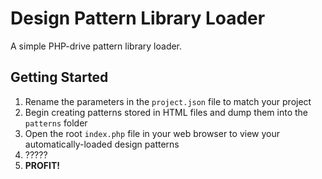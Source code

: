# Design Pattern Library Loader
A simple PHP-drive pattern library loader.

## Getting Started
1. Rename the parameters in the `project.json` file to match your project
2. Begin creating patterns stored in HTML files and dump them into the `patterns` folder
3. Open the root `index.php` file in your web browser to view your automatically-loaded design patterns
4. ?????
5. **PROFIT!**